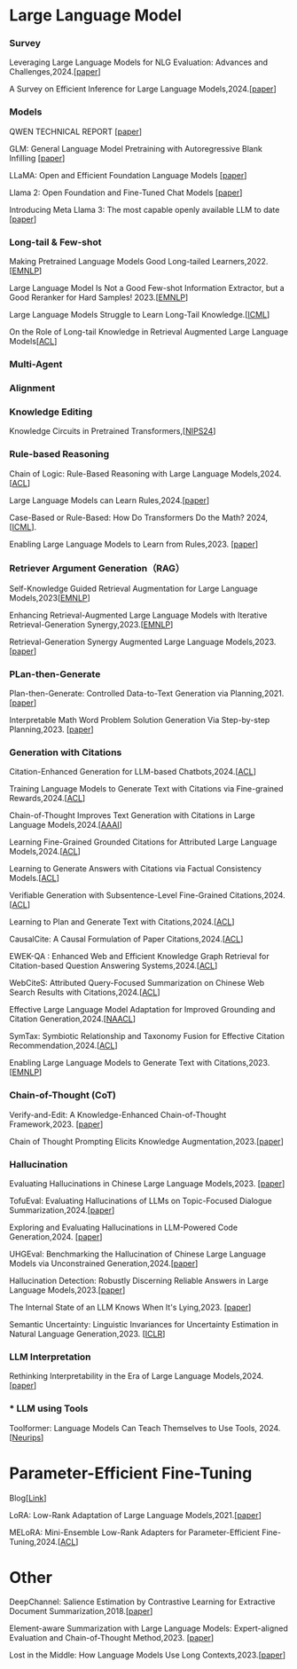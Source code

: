 # Large Language Model

### Survey

Leveraging Large Language Models for NLG Evaluation:
Advances and Challenges,2024.[[paper](https://arxiv.org/abs/2401.07103)]

A Survey on Efficient Inference for Large
Language Models,2024.[[paper](https://arxiv.org/abs/2404.14294)]

### Models
QWEN TECHNICAL REPORT [[paper](https://arxiv.org/abs/2309.16609)]

GLM: General Language Model Pretraining with Autoregressive Blank Infilling [[paper](https://aclanthology.org/2022.acl-long.26.pdf)]

LLaMA: Open and Efficient Foundation Language Models [[paper](https://arxiv.org/abs/2302.13971)]

Llama 2: Open Foundation and Fine-Tuned Chat Models [[paper](https://arxiv.org/abs/2307.09288)]

Introducing Meta Llama 3: The most capable openly available LLM to date [[paper](https://ai.meta.com/blog/meta-llama-3/)]

### Long-tail & Few-shot

Making Pretrained Language Models Good Long-tailed Learners,2022.[[EMNLP](https://aclanthology.org/2022.emnlp-main.217.pdf)]

Large Language Model Is Not a Good Few-shot Information Extractor, but a Good Reranker for Hard Samples! 2023.[[EMNLP](https://aclanthology.org/2023.findings-emnlp.710.pdf)]

Large Language Models Struggle to Learn Long-Tail Knowledge.[[ICML](https://proceedings.mlr.press/v202/kandpal23a/kandpal23a.pdf)]

On the Role of Long-tail Knowledge in Retrieval Augmented Large Language Models[[ACL](https://aclanthology.org/2024.acl-short.12.pdf)]

### Multi-Agent

### Alignment

### Knowledge Editing

Knowledge Circuits in Pretrained Transformers,[[NIPS24](https://arxiv.org/abs/2405.17969)]

### Rule-based Reasoning

Chain of Logic: Rule-Based Reasoning with Large Language Models,2024.[[ACL](https://aclanthology.org/2024.findings-acl.159.pdf)]

Large Language Models can Learn Rules,2024.[[paper](https://arxiv.org/abs/2310.07064)]

Case-Based or Rule-Based: How Do Transformers Do the Math? 2024,[[ICML](https://arxiv.org/abs/2402.17709)].

Enabling Large Language Models to Learn from Rules,2023. [[paper](https://arxiv.org/pdf/2311.08883v2)]

### Retriever Argument Generation（RAG）

Self-Knowledge Guided Retrieval Augmentation
for Large Language Models,2023[[EMNLP](https://aclanthology.org/2023.findings-emnlp.691/)]

Enhancing Retrieval-Augmented Large Language Models with Iterative Retrieval-Generation Synergy,2023.[[EMNLP](https://aclanthology.org/2023.findings-emnlp.620/)]

Retrieval-Generation Synergy Augmented Large Language Models,2023.[[paper](https://arxiv.org/abs/2310.05149)]

### PLan-then-Generate
Plan-then-Generate: Controlled Data-to-Text Generation via Planning,2021.[[paper](https://aclanthology.org/2021.findings-emnlp.76/)]

Interpretable Math Word Problem Solution Generation
Via Step-by-step Planning,2023. [[paper](https://aclanthology.org/2023.acl-long.379/)]

### Generation with Citations

Citation-Enhanced Generation for LLM-based Chatbots,2024.[[ACL](https://aclanthology.org/2024.acl-long.79)]

Training Language Models to Generate Text with Citations via Fine-grained Rewards,2024.[[ACL](https://arxiv.org/pdf/2402.04315)]

Chain-of-Thought Improves Text Generation with Citations in Large Language Models,2024.[[AAAI](https://ojs.aaai.org/index.php/AAAI/article/view/29794)]

Learning Fine-Grained Grounded Citations for Attributed Large Language Models,2024.[[ACL](https://aclanthology.org/2024.findings-acl.920)]

Learning to Generate Answers with Citations via Factual Consistency Models.[[ACL](https://doi.org/10.18653/v1/2024.acl-long.641)]

Verifiable Generation with Subsentence-Level Fine-Grained Citations,2024.[[ACL](https://doi.org/10.18653/v1/2024.findings-acl.920)]

Learning to Plan and Generate Text with Citations,2024.[[ACL](https://arxiv.org/abs/2404.03381)]

CausalCite: A Causal Formulation of Paper Citations,2024.[[ACL](https://doi.org/10.18653/v1/2024.findings-acl.497)]

EWEK-QA : Enhanced Web and Efficient Knowledge Graph Retrieval for Citation-based Question Answering Systems,2024.[[ACL](https://doi.org/10.18653/v1/2024.acl-long.764)]

WebCiteS: Attributed Query-Focused Summarization on Chinese Web Search Results with Citations,2024.[[ACL](https://doi.org/10.18653/v1/2024.acl-long.806)]

Effective Large Language Model Adaptation for Improved Grounding and Citation Generation,2024.[[NAACL](https://doi.org/10.18653/v1/2024.naacl-long.346)]

SymTax: Symbiotic Relationship and Taxonomy Fusion for Effective Citation Recommendation,2024.[[ACL](https://doi.org/10.18653/v1/2024.findings-acl.533)] 

Enabling Large Language Models to Generate Text with Citations,2023.[[EMNLP](https://aclanthology.org/2023.emnlp-main.398/)]



### Chain-of-Thought (CoT)

Verify-and-Edit: A Knowledge-Enhanced Chain-of-Thought Framework,2023. [[paper](https://aclanthology.org/2023.acl-long.320.pdf)]

Chain of Thought Prompting Elicits Knowledge Augmentation,2023.[[paper](https://aclanthology.org/2023.findings-acl.408.pdf)]

### Hallucination

Evaluating Hallucinations in Chinese Large Language Models,2023. [[paper](https://arxiv.org/abs/2310.03368)]

TofuEval: Evaluating Hallucinations of LLMs on Topic-Focused Dialogue Summarization,2024.[[paper](https://arxiv.org/abs/2402.13249)]

Exploring and Evaluating Hallucinations in LLM-Powered Code Generation,2024. [[paper](https://arxiv.org/abs/2404.00971)]

UHGEval: Benchmarking the Hallucination of
Chinese Large Language Models via Unconstrained Generation,2024.[[paper](https://arxiv.org/abs/2311.15296)]

Hallucination Detection: Robustly Discerning Reliable Answers in Large Language Models,2023.[[paper](https://dl.acm.org/doi/pdf/10.1145/3583780.3614905)]

The Internal State of an LLM Knows When It's Lying,2023. [[paper](https://arxiv.org/abs/2304.13734)]

Semantic Uncertainty: Linguistic Invariances for Uncertainty Estimation in Natural Language Generation,2023. [[ICLR](https://openreview.net/pdf?id=VD-AYtP0dve)]


### LLM Interpretation

Rethinking Interpretability in the Era of Large Language Models,2024.[[paper](https://arxiv.org/abs/2402.01761)]

### * LLM using Tools
Toolformer: Language Models Can Teach Themselves to Use Tools, 2024. [[Neurips](https://papers.nips.cc/paper_files/paper/2023/hash/d842425e4bf79ba039352da0f658a906-Abstract-Conference.html)]

# Parameter-Efficient Fine-Tuning

Blog[[Link](https://spaces.ac.cn/archives/9590)]

LoRA: Low-Rank Adaptation of Large Language Models,2021.[[paper](https://arxiv.org/abs/2106.09685)]

MELoRA: Mini-Ensemble Low-Rank Adapters for Parameter-Efficient Fine-Tuning,2024.[[ACL](https://aclanthology.org/2024.acl-long.168)]

# Other

DeepChannel: Salience Estimation by Contrastive Learning
for Extractive Document Summarization,2018.[[paper](https://arxiv.org/abs/1811.02394)]

Element-aware Summarization with Large Language Models:
Expert-aligned Evaluation and Chain-of-Thought Method,2023. [[paper](https://aclanthology.org/2023.acl-long.482.pdf)]

Lost in the Middle: How Language Models Use Long Contexts,2023.[[paper](https://arxiv.org/abs/2307.03172)]